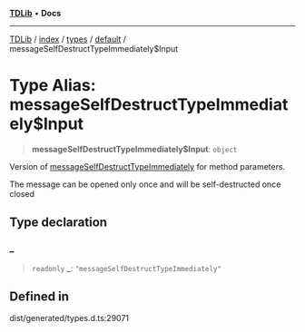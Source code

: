 [**TDLib**](../../../../../../README.md) • **Docs**

***

[TDLib](../../../../../../modules.md) / [index](../../../../../README.md) / [types](../../../README.md) / [default](../README.md) / messageSelfDestructTypeImmediately$Input

# Type Alias: messageSelfDestructTypeImmediately$Input

> **messageSelfDestructTypeImmediately$Input**: `object`

Version of [messageSelfDestructTypeImmediately](messageSelfDestructTypeImmediately.md) for method parameters.

The message can be opened only once and will be self-destructed once closed

## Type declaration

### \_

> `readonly` **\_**: `"messageSelfDestructTypeImmediately"`

## Defined in

dist/generated/types.d.ts:29071
